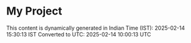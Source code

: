 # My Project

This content is dynamically generated in Indian Time (IST): 2025-02-14 15:30:13 IST
Converted to UTC: 2025-02-14 10:00:13 UTC

